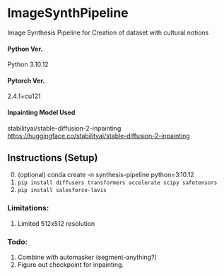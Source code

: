 # ImageSynthPipeline
Image Synthesis Pipeline for Creation of dataset with cultural notions

#### Python Ver.
Python 3.10.12

#### Pytorch Ver.
2.4.1+cu121

#### Inpainting Model Used
stabilityai/stable-diffusion-2-inpainting
https://huggingface.co/stabilityai/stable-diffusion-2-inpainting

## Instructions (Setup)
0. (optional) conda create -n synthesis-pipeline python=3.10.12
1. ```pip install diffusers transformers accelerate scipy safetensors```
2. ```pip install salesforce-lavis```


### Limitations:
1. Limited 512x512 resolution


### Todo:
1. Combine with automasker (segment-anything?)
2. Figure out checkpoint for inpainting.